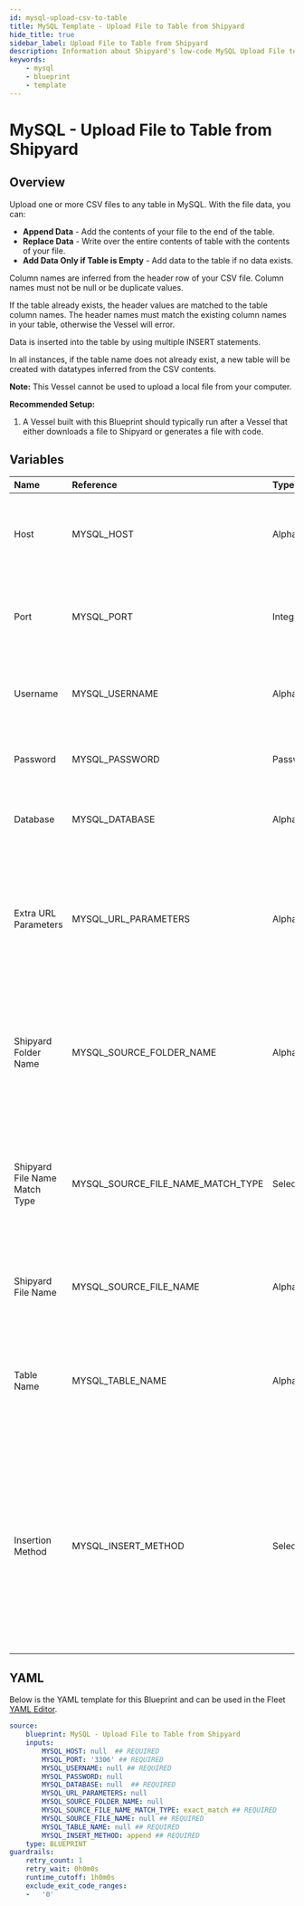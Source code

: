 ```yaml
---
id: mysql-upload-csv-to-table
title: MySQL Template - Upload File to Table from Shipyard
hide_title: true
sidebar_label: Upload File to Table from Shipyard
description: Information about Shipyard's low-code MySQL Upload File to Table from Shipyard blueprint. Upload a CSV file to any table in MySQL. 
keywords:
    - mysql
    - blueprint
    - template
---
```


# MySQL - Upload File to Table from Shipyard

## Overview
Upload one or more CSV files to any table in MySQL. With the file data, you can:
- **Append Data** - Add the contents of your file to the end of the table.
- **Replace Data** - Write over the entire contents of table with the contents of your file.
- **Add Data Only if Table is Empty** - Add data to the table if no data exists.

Column names are inferred from the header row of your CSV file. Column names must not be null or be duplicate values.

If the table already exists, the header values are matched to the table column names. The header names must match the existing column names in your table, otherwise the Vessel will error.

Data is inserted into the table by using multiple INSERT statements.

In all instances, if the table name does not already exist, a new table will be created with datatypes inferred from the CSV contents.

**Note:** This Vessel cannot be used to upload a local file from your computer.

**Recommended Setup:**

1. A Vessel built with this Blueprint should typically run after a Vessel that either downloads a file to Shipyard or generates a file with code. 

## Variables

| Name | Reference | Type | Required | Default | Options | Description |
|:-----|:----------|:-----|:---------|:--------|:--------|:------------|
| Host | MYSQL_HOST  | Alphanumeric |:white_check_mark: | - | - | The domain or the IP address of the database you want to connect to. |
| Port | MYSQL_PORT  | Integer |:white_check_mark: | `"3306"` | - | Number for the database port to connect to. Defaults to 3306. |
| Username | MYSQL_USERNAME  | Alphanumeric |:white_check_mark: | - | - | Name of the user to connect to the database with. |
| Password | MYSQL_PASSWORD  | Password |:heavy_minus_sign: | - | - | Password associated to the provided username. |
| Database | MYSQL_DATABASE  | Alphanumeric |:white_check_mark: | - | - | Name of the database in MySQL to connect to. |
| Extra URL Parameters | MYSQL_URL_PARAMETERS  | Alphanumeric |:heavy_minus_sign: | - | - | Extra parameters that will be placed at the end of the connection string, after the "?". Must be separated by "&". |
| Shipyard Folder Name | MYSQL_SOURCE_FOLDER_NAME  | Alphanumeric |:heavy_minus_sign: | - | - | Folder where the file to upload can be found. If left blank, will search in the current working directory. |
| Shipyard File Name Match Type | MYSQL_SOURCE_FILE_NAME_MATCH_TYPE  | Select |:white_check_mark: | `exact_match` | Exact Match: `exact_match`<br></br><br></br>Regex Match: `regex_match`<br></br><br></br> | Determines if the text in "File Name" will match exactly to a single file, or use regex to match to multiple files. |
| Shipyard File Name | MYSQL_SOURCE_FILE_NAME  | Alphanumeric |:white_check_mark: | - | - | The file name that contains the data you want uploaded. |
| Table Name | MYSQL_TABLE_NAME  | Alphanumeric |:white_check_mark: | - | - | Name of the table where you want data inserted. If the table doesn't already exist, it will be created. |
| Insertion Method | MYSQL_INSERT_METHOD  | Select |:white_check_mark: | `append` | Append Data: `append`<br></br><br></br>Replace Data: `replace`<br></br><br></br>Add Data Only if Table is Empty: `fail`<br></br><br></br> | Determines how the data in your file will be added into the target table. |


## YAML
Below is the YAML template for this Blueprint and can be used in the Fleet [YAML Editor](../../reference/fleets/yaml-editor.md).
```yaml
source:
    blueprint: MySQL - Upload File to Table from Shipyard
    inputs:
        MYSQL_HOST: null  ## REQUIRED
        MYSQL_PORT: '3306' ## REQUIRED
        MYSQL_USERNAME: null ## REQUIRED
        MYSQL_PASSWORD: null
        MYSQL_DATABASE: null  ## REQUIRED
        MYSQL_URL_PARAMETERS: null
        MYSQL_SOURCE_FOLDER_NAME: null
        MYSQL_SOURCE_FILE_NAME_MATCH_TYPE: exact_match ## REQUIRED
        MYSQL_SOURCE_FILE_NAME: null ## REQUIRED
        MYSQL_TABLE_NAME: null ## REQUIRED
        MYSQL_INSERT_METHOD: append ## REQUIRED
    type: BLUEPRINT
guardrails:
    retry_count: 1
    retry_wait: 0h0m0s
    runtime_cutoff: 1h0m0s
    exclude_exit_code_ranges:
    -   '0'

```
